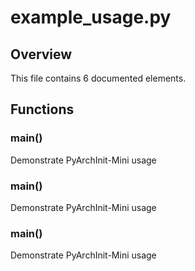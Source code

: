 # example_usage.py

## Overview

This file contains 6 documented elements.

## Functions

### main()

Demonstrate PyArchInit-Mini usage

### main()

Demonstrate PyArchInit-Mini usage

### main()

Demonstrate PyArchInit-Mini usage


